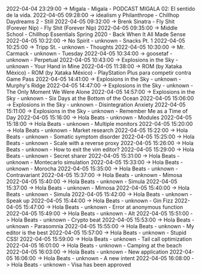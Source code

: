 2022-04-04 23:29:00 -> Migala - Migala - PODCAST MIGALA 02: El sentido de la vida.
2022-04-05 09:28:00 -> idealism y Philanthrope - Chillhop Daydreams 2 - Still
2022-04-05 09:32:00 -> Brenk Sinatra - Fly Shit (Forever Nip) - Fly Shit (Forever Nip)
2022-04-05 09:35:00 -> Middle School - Chillhop Essentials Spring 2020 - Back When It All Made Sense
2022-04-05 10:22:00 -> No Spirit - unknown - Snacks Pt. 1
2022-04-05 10:25:00 -> Tripp St. - unknown - Thoughts
2022-04-05 10:30:00 -> Mr. Carmack - unknown - Tuesday
2022-04-05 10:34:00 -> goosetaf - unknown - Perpetual
2022-04-05 10:43:00 -> Explosions in the Sky - unknown - Your Hand in Mine
2022-04-05 11:38:00 -> ROM (by Xataka México) - ROM (by Xataka México) - PlayStation Plus para competir contra Game Pass
2022-04-05 14:41:00 -> Explosions in the Sky - unknown - Murphy's Ridge
2022-04-05 14:47:00 -> Explosions in the Sky - unknown - The Only Moment We Were Alone
2022-04-05 14:57:00 -> Explosions in the Sky - unknown - Six Days at the Bottom of the Ocean
2022-04-05 15:06:00 -> Explosions in the Sky - unknown - Disintegration Anxiety
2022-04-05 15:11:00 -> Explosions in the Sky - unknown - Remember Me as a Time of Day
2022-04-05 15:16:00 -> Hola Beats - unknown - Modules
2022-04-05 15:18:00 -> Hola Beats - unknown - Multiple monitors
2022-04-05 15:20:00 -> Hola Beats - unknown - Market research
2022-04-05 15:22:00 -> Hola Beats - unknown - Somatic symptom disorder
2022-04-05 15:25:00 -> Hola Beats - unknown - Scale with a reverse proxy
2022-04-05 15:26:00 -> Hola Beats - unknown - How to exit the vim editor?
2022-04-05 15:29:00 -> Hola Beats - unknown - Secret sharer
2022-04-05 15:31:00 -> Hola Beats - unknown - Montecarlo simulation
2022-04-05 15:33:00 -> Hola Beats - unknown - Morocha
2022-04-05 15:35:00 -> Hola Beats - unknown - Contravariant
2022-04-05 15:37:00 -> Hola Beats - unknown - Mimosa
2022-04-05 15:40:00 -> Hola Beats - unknown - Simula
2022-04-05 15:37:00 -> Hola Beats - unknown - Mimosa
2022-04-05 15:40:00 -> Hola Beats - unknown - Simula
2022-04-05 15:42:00 -> Hola Beats - unknown - Speak up
2022-04-05 15:44:00 -> Hola Beats - unknown - Gin Fizz
2022-04-05 15:47:00 -> Hola Beats - unknown - Error at anonymous function
2022-04-05 15:49:00 -> Hola Beats - unknown - Alt
2022-04-05 15:51:00 -> Hola Beats - unknown - Crypto beat
2022-04-05 15:53:00 -> Hola Beats - unknown - Parasomnia
2022-04-05 15:55:00 -> Hola Beats - unknown - My editor is the best
2022-04-05 15:57:00 -> Hola Beats - unknown - Stupid CSS!
2022-04-05 15:59:00 -> Hola Beats - unknown - Tail call optimization
2022-04-05 16:01:00 -> Hola Beats - unknown - Camping at the beach
2022-04-05 16:03:00 -> Hola Beats - unknown - New application
2022-04-05 16:06:00 -> Hola Beats - unknown - A new intent
2022-04-05 16:08:00 -> Hola Beats - unknown - Visa has been approved
